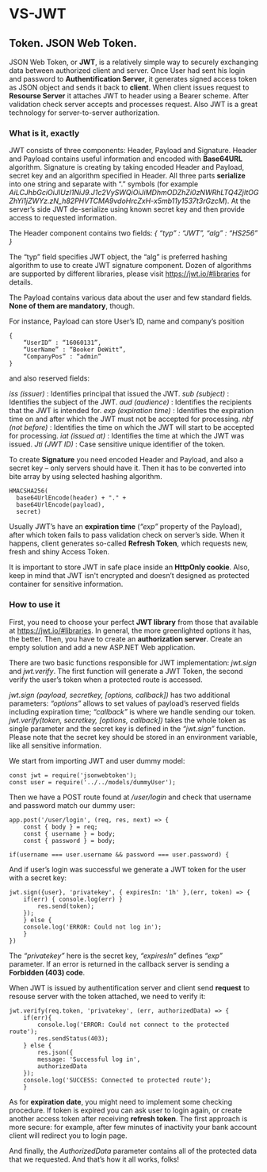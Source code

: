 # VS-JWT
## Token. JSON Web Token.

JSON Web Token, or **JWT**, is a relatively simple way to securely exchanging data between authorized client  and server. Once User had sent his login and password to **Authentification Server**, it generates signed access token as JSON object and sends it back to **client**. When client issues request to **Resourse Server** it attaches JWT to header using a Bearer scheme. After validation check server accepts and processes request. Also JWT is a great technology for server-to-server authorization.

### What is it, exactly

JWT consists of three components: Header, Payload and Signature. Header and Payload contains useful information and encoded with **Base64URL** algorithm. Signature is creating by taking encoded Header and Payload, secret key and an algorithm specified in Header. All three parts **serialize** into one string and separate with “.” symbols (for example *AiLCJhbGciOiJIUzI1NiJ9.J1c2VySWQiOiJiMDhmODZhZi0zNWRhLTQ4ZjItOGZhYi1jZWYz.zN_h82PHVTCMA9vdoHrcZxH-x5mb11y1537t3rGzcM*). At the server’s side JWT de-serialize using known secret key and then provide access to requested information.

The Header component contains two fields:
*{
	“typ” : “JWT”,
	“alg” : “HS256”
}*

The “typ” field specifies JWT object, the “alg” is preferred hashing algorithm to use to create JWT signature component. Dozen of algorithms are supported by different libraries, please visit https://jwt.io/#libraries for details.

The Payload contains various data about the user and few standard fields. **None of them are mandatory**, though.

For instance, Payload can store User’s ID, name and company’s position
```
{
	“UserID” : “16060131”,
	“UserName” : “Booker DeWitt”,
	“CompanyPos” : “admin”
}
```
and also reserved fields:

*iss (issuer)* : Identifies principal that issued the JWT.
*sub (subject)* : Identifies the subject of the JWT.
*aud (audience)* : Identifies the recipients that the JWT is intended for.
*exp (expiration time)* : Identifies the expiration time on and after which the JWT must not be accepted for processing.
*nbf (not before)* : Identifies the time on which the JWT will start to be accepted for processing.
*iat (issued at)* : Identifies the time at which the JWT was issued.
*Jti (JWT ID)* : Case sensitive unique identifier of the token.

To create **Signature** you need encoded Header and Payload, and also a secret key – only servers should have it. Then it has to be converted into bite array by using selected hashing algorithm.
```
HMACSHA256(
  base64UrlEncode(header) + "." +
  base64UrlEncode(payload),
  secret)
```
Usually JWT’s have an **expiration time** (*“exp”* property of the Payload), after which token fails to pass validation check on server’s side. When it happens, client generates so-called **Refresh Token**, which requests new, fresh and shiny Access Token.

It is important to store JWT in safe place inside an **HttpOnly cookie**. Also, keep in mind that JWT isn't encrypted and doesn’t designed as protected container for sensitive information.

### How to use it

First, you need to choose your perfect **JWT library** from those that available at https://jwt.io/#libraries. In general, the more greenlighted options it has, the better. Then, you have to create an **authorization server**. Create an empty solution and add a new ASP.NET Web application.

There are two basic functions responsible for JWT implementation: *jwt.sign* and *jwt.verify*. The first function will generate a JWT Token, the second verify the user’s token when a protected route is accessed.

*jwt.sign (payload, secretkey, [options, callback])* has two additional parameters: *“options”* allows to set values of payload’s reserved fields including expiration time; *“callback”* is where we handle sending our token. *jwt.verify(token, secretkey, [options, callback])* takes the whole token as single parameter and the secret key is defined in the *“jwt.sign”* function. Please note that the secret key should be stored in an environment variable, like all sensitive information.

We start from importing JWT and user dummy model:
```
const jwt = require('jsonwebtoken');
const user = require('../../models/dummyUser');
```
Then we have a POST route found at */user/login* and check that username and password match our dummy user:
```
app.post('/user/login', (req, res, next) => {
	const { body } = req;
	const { username } = body;
	const { password } = body;

if(username === user.username && password === user.password) {
```
And if user’s login was successful we generate a JWT token for the user with a secret key:
```
jwt.sign({user}, 'privatekey', { expiresIn: '1h' },(err, token) => {
	if(err) { console.log(err) }
		res.send(token);
	});
	} else {
	console.log('ERROR: Could not log in');
	}
})
```
The *“privatekey”* here is the secret key, *“expiresIn”* defines *“exp”* parameter. If an error is returned in the callback server is sending a **Forbidden (403) code**.

When JWT is issued by authentification server and client send **request** to resouse server with the token attached, we need to verify it:
```
jwt.verify(req.token, 'privatekey', (err, authorizedData) => {
	if(err){
		console.log('ERROR: Could not connect to the protected route');
		res.sendStatus(403);
	} else {
		res.json({
		message: 'Successful log in',
		authorizedData
	}); 
	console.log('SUCCESS: Connected to protected route');
	}
```
As for **expiration date**, you might need to implement some checking procedure. If token is expired you can ask user to login again, or create another access token after receiving **refresh token**. The first approach is more secure: for example, after few minutes of inactivity your bank account client will redirect you to login page.

And finally, the *AuthorizedData* parameter contains all of the protected data that we requested. And that’s how it all works, folks!
